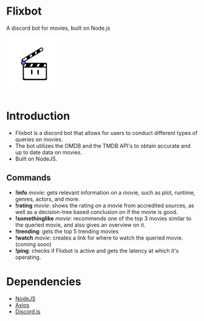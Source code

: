 # Flixbot

A discord bot for movies, built on Node.js

<img src="/logo/Flixbot-4.png" width="150" height="150"/>

# Introduction

* Flixbot is a discord bot that allows for users to conduct different types of queries on movies.
* The bot utilizes the OMDB and the TMDB API's to obtain accurate and up to date data on movies.
* Built on NodeJS.

## Commands

* **!info** *movie*: gets relevant information on a movie, such as plot, runtime, genres, actors, and more.
* **!rating** *movie*: shows the rating on a movie from accredited sources, as well as a decision-tree based conclusion on if the movie is good.
* **!somethinglike** *movie*: recommends one of the top 3 movies similar to the queried movie, and also gives an overview on it.
* **!trending**: gets the top 5 trending movies
* **!watch** *movie*: creates a link for where to watch the queried movie. (coming soon)
* **!ping**: checks if Flixbot is active and gets the latency at which it's operating.

# Dependencies

* [NodeJS](https://nodejs.org/en/)
* [Axios](https://axios-http.com/docs/intro)
* [Discord.js](https://discord.js.org/#/)
